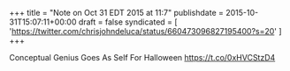 +++
title = "Note on Oct 31 EDT 2015 at 11:7"
publishdate = 2015-10-31T15:07:11+00:00
draft = false
syndicated = [ 'https://twitter.com/chrisjohndeluca/status/660473096827195400?s=20' ]
+++

Conceptual Genius Goes As Self For Halloween https://t.co/0xHVCStzD4
